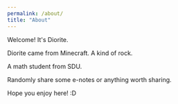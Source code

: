 ```yaml
---
permalink: /about/
title: "About"
---
```


Welcome! It's Diorite.

Diorite came from Minecraft. A kind of rock.

A math student from SDU.

Randomly share some e-notes or anything worth sharing.

Hope you enjoy here! :D
